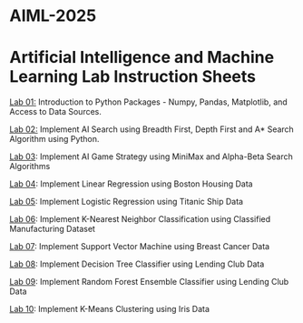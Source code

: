 # AIML-2025
# Artificial Intelligence and Machine Learning Lab Instruction Sheets
[Lab 01:](https://github.com/Tejaskumarno1/AIML_2025/blob/main/Untitled1.ipynb) Introduction to Python Packages - Numpy, Pandas, Matplotlib, and Access to Data Sources.

[Lab 02:](https://github.com/Tejaskumarno1/AIML_2025/blob/main/Untitled2.ipynb) Implement AI Search using Breadth First, Depth First and A* Search Algorithm using Python.

[Lab 03](https://github.com/Tejaskumarno1/AIML_2025/blob/main/Lab_3%20(1).ipynb): Implement AI Game Strategy using MiniMax and Alpha-Beta Search Algorithms

[Lab 04](https://github.com/Tejaskumarno1/AIML_2025/blob/main/lab_4.ipynb): Implement Linear Regression using Boston Housing Data

[Lab 05](): Implement Logistic Regression using Titanic Ship Data

[Lab 06](): Implement K-Nearest Neighbor Classification using Classified Manufacturing Dataset

[Lab 07](): Implement Support Vector Machine using Breast Cancer Data

[Lab 08](): Implement Decision Tree Classifier using Lending Club Data

[Lab 09](): Implement Random Forest Ensemble Classifier using Lending Club Data

[Lab 10](): Implement K-Means Clustering using Iris Data
